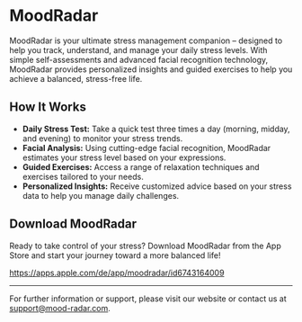 # MoodRadar

MoodRadar is your ultimate stress management companion – designed to help you track, understand, and manage your daily stress levels. With simple self-assessments and advanced facial recognition technology, MoodRadar provides personalized insights and guided exercises to help you achieve a balanced, stress-free life.

## How It Works

- **Daily Stress Test:** Take a quick test three times a day (morning, midday, and evening) to monitor your stress trends.
- **Facial Analysis:** Using cutting-edge facial recognition, MoodRadar estimates your stress level based on your expressions.
- **Guided Exercises:** Access a range of relaxation techniques and exercises tailored to your needs.
- **Personalized Insights:** Receive customized advice based on your stress data to help you manage daily challenges.

## Download MoodRadar

Ready to take control of your stress? Download MoodRadar from the App Store and start your journey toward a more balanced life!

https://apps.apple.com/de/app/moodradar/id6743164009

---

For further information or support, please visit our website or contact us at [support@mood-radar.com](mailto:support@mood-radar.com).
